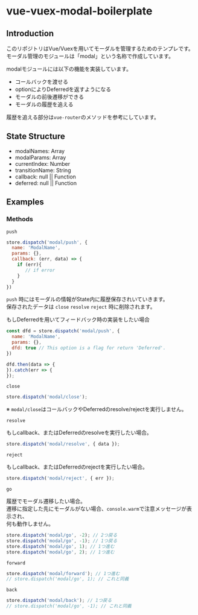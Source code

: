 # vue-vuex-modal-boilerplate

## Introduction

このリポジトリはVue/Vuexを用いてモーダルを管理するためのテンプレです。
モーダル管理のモジュールは「modal」という名称で作成しています。

modalモジュールには以下の機能を実装しています。

- コールバックを渡せる
- optionによりDeferredを返すようになる
- モーダルの前後遷移ができる
- モーダルの履歴を追える

履歴を追える部分は`vue-router`のメソッドを参考にしています。

## State Structure

- modalNames: Array
- modalParams: Array
- currentIndex: Number
- transitionName: String
- callback: null || Function
- deferred: null || Function

## Examples

### Methods

`push`

```javascript
store.dispatch('modal/push', {
  name: 'ModalName',
  params: {},
  callback: (err, data) => {
    if (err){
       // if error
    }
  }
})
```

`push` 時にはモーダルの情報がState内に履歴保存されいていきます。  
保存されたデータは `close` `resolve` `reject` 時に削除されます。

もしDeferredを用いてフィードバック時の実装をしたい場合

```javascript
const dfd = store.dispatch('modal/push', {
  name: 'ModalName',
  params: {},
  dfd: true // This option is a flag for return 'Deferred'.
})

dfd.then(data => {
}).catch(err => {
});
```

`close`

```javascript
store.dispatch('modal/close');
```

※ `modal/close`はコールバックやDeferredのresolve/rejectを実行しません。

`resolve`

もしcallback、またはDeferredのresolveを実行したい場合。

```javascript
store.dispatch('modal/resolve', { data });
```

`reject`

もしcallback、またはDeferredのrejectを実行したい場合。

```javascript
store.dispatch('modal/reject', { err });
```

`go`

履歴でモーダル遷移したい場合。  
遷移に指定した先にモーダルがない場合、`console.warm`で注意メッセージが表示され、  
何も動作しません。

```javascript
store.dispatch('modal/go', -2); // 2つ戻る
store.dispatch('modal/go', -1); // 1つ戻る
store.dispatch('modal/go', 1); // 1つ進む
store.dispatch('modal/go', 2); // 1つ進む
```

`forward`

```javascript
store.dispatch('modal/forward'); // 1つ進む
// store.dispatch('modal/go', 1); // これと同義
```

`back`

```javascript
store.dispatch('modal/back'); // 1つ戻る
// store.dispatch('modal/go', -1); // これと同義
```
